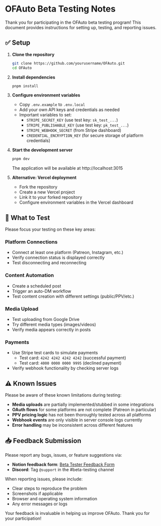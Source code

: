 # OFAuto Beta Testing Notes

Thank you for participating in the OFAuto beta testing program! This document provides instructions for setting up, testing, and reporting issues.

## ✅ Setup

1. **Clone the repository**
   ```bash
   git clone https://github.com/yourusername/OFAuto.git
   cd OFAuto
   ```

2. **Install dependencies**
   ```bash
   pnpm install
   ```

3. **Configure environment variables**
   - Copy `.env.example` to `.env.local`
   - Add your own API keys and credentials as needed
   - Important variables to set:
     - `STRIPE_SECRET_KEY` (use test key: `sk_test_...`)
     - `STRIPE_PUBLISHABLE_KEY` (use test key: `pk_test_...`)
     - `STRIPE_WEBHOOK_SECRET` (from Stripe dashboard)
     - `CREDENTIAL_ENCRYPTION_KEY` (for secure storage of platform credentials)

4. **Start the development server**
   ```bash
   pnpm dev
   ```
   The application will be available at http://localhost:3015

5. **Alternative: Vercel deployment**
   - Fork the repository
   - Create a new Vercel project
   - Link it to your forked repository
   - Configure environment variables in the Vercel dashboard

## 🧪 What to Test

Please focus your testing on these key areas:

### Platform Connections
- Connect at least one platform (Patreon, Instagram, etc.)
- Verify connection status is displayed correctly
- Test disconnecting and reconnecting

### Content Automation
- Create a scheduled post
- Trigger an auto-DM workflow
- Test content creation with different settings (public/PPV/etc.)

### Media Upload
- Test uploading from Google Drive
- Try different media types (images/videos)
- Verify media appears correctly in posts

### Payments
- Use Stripe test cards to simulate payments
  - Test card: `4242 4242 4242 4242` (successful payment)
  - Test card: `4000 0000 0000 9995` (declined payment)
- Verify webhook functionality by checking server logs

## ⚠️ Known Issues

Please be aware of these known limitations during testing:

- **Media uploads** are partially implemented/stubbed in some integrations
- **OAuth flows** for some platforms are not complete (Patreon in particular)
- **PPV pricing logic** has not been thoroughly tested across all platforms
- **Webhook events** are only visible in server console logs currently
- **Error handling** may be inconsistent across different features

## 📥 Feedback Submission

Please report any bugs, issues, or feature suggestions via:

- **Notion feedback form**: [Beta Tester Feedback Form](https://example.com/feedback)
- **Discord**: Tag `@support` in the #beta-testing channel

When reporting issues, please include:
- Clear steps to reproduce the problem
- Screenshots if applicable
- Browser and operating system information
- Any error messages or logs

Your feedback is invaluable in helping us improve OFAuto. Thank you for your participation! 